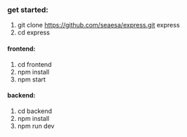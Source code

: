 ### get started:
1. git clone https://github.com/seaesa/express.git express
2. cd express
#### frontend:
1. cd frontend 
2. npm install
3. npm start
#### backend:
1. cd backend
2. npm install
3. npm run dev

